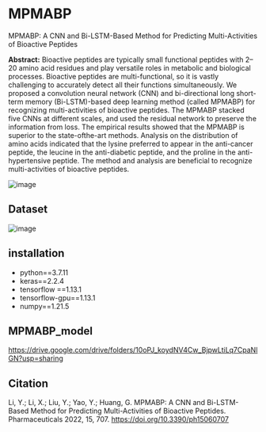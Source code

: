 # MPMABP
MPMABP: A CNN and Bi-LSTM-Based Method for Predicting Multi-Activities of Bioactive Peptides

**Abstract:** Bioactive peptides are typically small functional peptides with 2–20 amino acid residues
and play versatile roles in metabolic and biological processes. Bioactive peptides are multi-functional,
so it is vastly challenging to accurately detect all their functions simultaneously. We proposed a
convolution neural network (CNN) and bi-directional long short-term memory (Bi-LSTM)-based
deep learning method (called MPMABP) for recognizing multi-activities of bioactive peptides. The
MPMABP stacked five CNNs at different scales, and used the residual network to preserve the
information from loss. The empirical results showed that the MPMABP is superior to the state-ofthe-art methods. Analysis on the distribution of amino acids indicated that the lysine preferred to
appear in the anti-cancer peptide, the leucine in the anti-diabetic peptide, and the proline in the
anti-hypertensive peptide. The method and analysis are beneficial to recognize multi-activities of
bioactive peptides.

![image](https://github.com/Good-Ly/MFBPP/blob/main/figures/MFBPP.jpg)

## Dataset
![image](https://github.com/Good-Ly/MFBPP/blob/main/figures/dataset.jpg)


## installation
- python==3.7.11
- keras==2.2.4
- tensorflow ==1.13.1    
- tensorflow-gpu==1.13.1
- numpy==1.21.5

## MPMABP_model
https://drive.google.com/drive/folders/10oPJ_koydNV4Cw_BjpwLtiLq7CpaNlGN?usp=sharing

## Citation
Li, Y.; Li, X.; Liu, Y.; Yao, Y.; Huang, G. MPMABP: A CNN and Bi-LSTM-Based Method for Predicting Multi-Activities of Bioactive Peptides. Pharmaceuticals 2022, 15, 707. https://doi.org/10.3390/ph15060707
